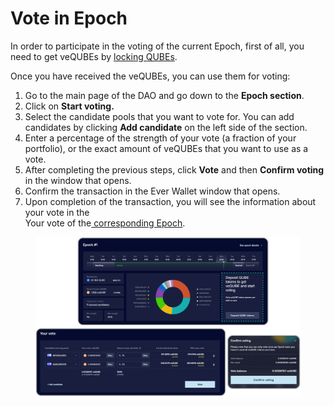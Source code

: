 # Vote in Epoch

In order to participate in the voting of the current Epoch, first of all, you need to get veQUBEs by [locking QUBEs](lock-tokens.md).

Once you have received the veQUBEs, you can use them for voting:

1. Go to the main page of the DAO and go down to the **Epoch section**.
2. Click on **Start voting.**
3. Select the candidate pools that you want to vote for. You can add candidates by clicking **Add candidate** on the left side of the section.
4. Enter a percentage of the strength of your vote (a fraction of your portfolio), or the exact amount of veQUBEs that you want to use as a vote.
5. After completing the previous steps, click **Vote** and then **Confirm voting** in the window that opens.
6. Confirm the transaction in the Ever Wallet window that opens.
7. Upon completion of the transaction, you will see the information about your vote in the\
   Your vote of the[ corresponding Epoch](../interface/epoch.md).

<figure><img src="../../../.gitbook/assets/image (229).png" alt=""><figcaption></figcaption></figure>

